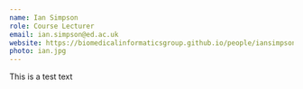 ```yaml
---
name: Ian Simpson
role: Course Lecturer
email: ian.simpson@ed.ac.uk
website: https://biomedicalinformaticsgroup.github.io/people/iansimpson.html
photo: ian.jpg
---
```


This is a test text
